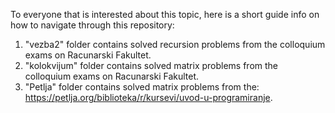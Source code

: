 To everyone that is interested about this topic, here is a short guide info on how to navigate through this repository:

1. "vezba2" folder contains solved recursion problems from the colloquium exams on Racunarski Fakultet.
2. "kolokvijum" folder contains solved matrix problems from the colloquium exams on Racunarski Fakultet.
3. "Petlja" folder contains solved matrix problems from the: https://petlja.org/biblioteka/r/kursevi/uvod-u-programiranje.
